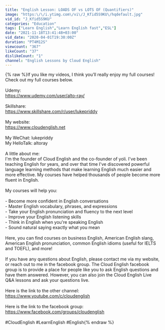```yaml
---
title: "English Lesson: LOADS OF vs LOTS OF (Quantifiers)"
image: "https:\/\/i.ytimg.com\/vi\/J_Kfid5S9KU\/hqdefault.jpg"
vid_id: "J_Kfid5S9KU"
categories: "Education"
tags: ["Learn English","Learn English fast","ESL"]
date: "2021-11-18T13:41:48+03:00"
vid_date: "2020-04-01T19:30:00Z"
duration: "PT4M12S"
viewcount: "367"
likeCount: "37"
dislikeCount: "1"
channel: "English Lessons by Cloud English"
---
```

{% raw %}If you like my videos, I think you’ll really enjoy my full courses! Check out my full courses below.<br /><br />Udemy:<br /><a rel="nofollow" target="blank" href="https://www.udemy.com/user/alto-ray/">https://www.udemy.com/user/alto-ray/</a><br /><br />Skillshare:<br /><a rel="nofollow" target="blank" href="https://www.skillshare.com/r/user/lukepriddy">https://www.skillshare.com/r/user/lukepriddy</a><br /><br />My website:<br /><a rel="nofollow" target="blank" href="https://www.cloudenglish.net">https://www.cloudenglish.net</a><br /><br />My WeChat: lukepriddy<br />My HelloTalk: altoray<br /><br />A little about me: <br />I'm the founder of Cloud English and the co-founder of yoli. I've been teaching English for years, and over that time I've discovered powerful language learning methods that make learning English much easier and more effective. My courses have helped thousands of people become more fluent in English.<br /><br />My courses will help you: <br /><br />- Become more confident in English conversations<br />- Master English vocabulary, phrases, and expressions<br />- Take your English pronunciation and fluency to the next level<br />- Improve your English listening skills<br />- Think in English when you're speaking English<br />- Sound natural saying exactly what you mean<br /><br />Here, you can find courses on business English, American English slang, American English pronunciation, common English idioms (useful for IELTS and TOEFL), and more!<br /><br />If you have any questions about English, please contact me via my website, or reach out to me in the facebook group. The Cloud English facebook group is to provide a place for people like you to ask English questions and have them answered. However, you can also join the Cloud English Live Q&amp;A lessons and ask your questions live. <br /><br />Here is the link to the other channel: <br /><a rel="nofollow" target="blank" href="https://www.youtube.com/c/cloudenglish">https://www.youtube.com/c/cloudenglish</a><br /><br />Here is the link to the facebook group:<br /><a rel="nofollow" target="blank" href="https://www.facebook.com/groups/cloudenglish">https://www.facebook.com/groups/cloudenglish</a><br /><br />#CloudEnglish #LearnEnglish #English{% endraw %}
